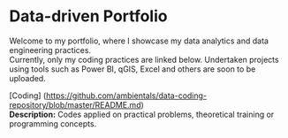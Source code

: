 # Data-driven Portfolio
Welcome to my portfolio, where I showcase my data analytics and data engineering practices. <br>
Currently, only my coding practices are linked below. Undertaken projects using tools such as Power BI, qGIS, Excel and others are soon to be uploaded.

[Coding] (https://github.com/ambientals/data-coding-repository/blob/master/README.md)
<br>
<strong>Description:</strong> Codes applied on practical problems, theoretical training or programming concepts.
